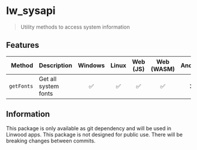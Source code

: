 # lw_sysapi

> Utility methods to access system information

## Features

|     Method | Description          | Windows | Linux | Web (JS) | Web (WASM) | Android |
| ---------: | :------------------- | :-----: | :---: | :------: | :--------: | :-----: |
| `getFonts` | Get all system fonts |    ✅    |   ✅   |    ✅     |     ✅      |    ❌    |

## Information

This package is only available as git dependency and will be used in Linwood apps.
This package is not designed for public use. There will be breaking changes between commits.
